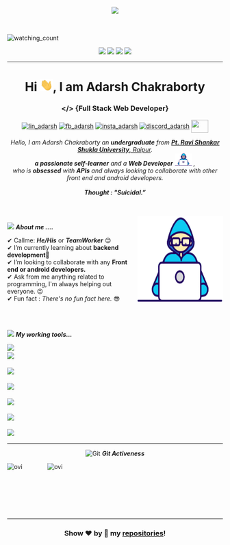 <p align="center">
  <img src="https://i.postimg.cc/fbfT2cDX/20210620-012624-0000.png"/>
</p>
<br>

<p align="left"> 
<img src="https://komarev.com/ghpvc/?username=adarsh-chakraborty&color=brightgreen" alt="watching_count" />
 </p>
 <p align="center">
<img src="https://img.shields.io/badge/Age-22-blue" />
  <img src="https://img.shields.io/badge/Focus-Web%20Development-brightgreen" />
  <img src="https://img.shields.io/badge/Lives-Bilaspur,Chhattisgarh-success" />
  <img src="https://img.shields.io/badge/Languages-English%20%26%20Hindi-brightgreen" />
</p>
<hr>
<h1 align="center">Hi <img src="https://raw.githubusercontent.com/adarsh-chakraborty/adarsh-chakraborty/main/assets/Hi.gif" width="30px">, I am Adarsh Chakraborty </h1>
<h3 align="center"> &#x0003C;&#x0002F;&#x0003E; {Full Stack Web Developer} </h3>
<p align="center">
<a href="https://www.linkedin.com/in/adarsh-chakraborty-a9b712206" target="blank"><img align="center" src="https://image.flaticon.com/icons/png/128/174/174857.png" alt="lin_adarsh" height="30" width="40" /></a>
<a href="https://www.facebook.com/me.excelsior" target="blank"><img align="center" src="https://www.svgrepo.com/show/299425/facebook.svg" alt="fb_adarsh" height="30" width="40" /></a>
  <a href="https://www.instagram.com/adarshchakraborty/" target="blank"><img align="center" src="https://image.flaticon.com/icons/png/128/174/174855.png" alt="insta_adarsh" height="30" width="40" /></a>
    <a href="https://discord.gg/TG7uxNf" target="blank"><img align="center" src="https://cdn.logojoy.com/wp-content/uploads/20210422104926/Discord-Logo-White.png" alt="discord_adarsh" height="45" width="55" /></a>
 <a href = "mailto: adarshchak108@gmail.com"><img align="center" src="https://seeklogo.com/images/G/gmail-new-2020-logo-32DBE11BB4-seeklogo.com.png" height="30" width="40" /></a>
</p>
</p>



<p align="center">
  <em>
    Hello, I am Adarsh Chakraborty an <b>undergraduate</b> from <a href="https://www.prsu.ac.in/"> <b>Pt. Ravi Shankar Shukla University</b>, Raipur</a>. <br>
    <b>a passionate self-learner</b> and a <b>Web Developer</b>&nbsp;<img src="https://raw.githubusercontent.com/adarsh-chakraborty/adarsh-chakraborty/main/assets/Developer.gif" width="40px">&nbsp,<br>who is <b>obsessed</b>
    with <b>APIs</b> and always looking to collaborate with other front end and android developers. 
  </em> 
  <br>
  <br>
 <b><i align="center">Thought : "Suicidal.”</i></b> 
</p>
<br><br>
<img align="right" width=200px height=200px alt="side_sticker" src="https://raw.githubusercontent.com/adarsh-chakraborty/adarsh-chakraborty/main/assets/Developer.gif" />

<img src="https://media.giphy.com/media/iY8CRBdQXODJSCERIr/giphy.gif" width="30px">&nbsp;***About me ....***

✔ Callme: ***He/His*** or ***TeamWorker*** 😊 <br>
✔ I’m currently learning about **backend development**🥰<br>
✔ I’m looking to collaborate with any **Front end or android developers.**<br>
✔ Ask from me anything related to programming, I'm always helping out everyone.  😉<br>
✔ Fun fact : *There's no fun fact here.* 😎<br><br><br><br>
 

<img src="https://media.giphy.com/media/iY8CRBdQXODJSCERIr/giphy.gif" width="30px">&nbsp;***My working tools...***
<p align="left">
  
  <code><img height="35" src="https://git-scm.com/images/logos/downloads/Git-Logo-White.png"></code>
  <code> <img height="50" src="https://www.vectorlogo.zone/logos/java/java-ar21.svg"> </code>
  <code> <img height="50" src="https://www.vectorlogo.zone/logos/w3_html5/w3_html5-ar21.svg"> </code>
  <code> <img height="50" src="https://www.vectorlogo.zone/logos/mysql/mysql-ar21.svg"> </code>
  <code> <img height="50" src="https://www.vectorlogo.zone/logos/sqlite/sqlite-ar21.svg"> </code>
    <code> <img height="50" src="https://www.vectorlogo.zone/logos/heroku/heroku-ar21.svg"> </code>
  <code> <img height="50" src="https://www.vectorlogo.zone/logos/javascript/javascript-ar21.svg"> </code>
  <hr>
  <p align="center">
 <img src="https://media.giphy.com/media/W5eoZHPpUx9sapR0eu/giphy.gif" width="30px" alt="Git"/>&nbsp;<i><b>Git Activeness</b></i></p>
 
<p><img align="left" src="https://github-readme-stats.vercel.app/api/top-langs?username=adarsh-chakraborty&show_icons=true&locale=en&layout=compact&theme=chartreuse-dark" alt="ovi" /></p>
<p>&nbsp;<img align="right" src="https://github-readme-stats.vercel.app/api?username=adarsh-chakraborty&show_icons=true&locale=en&theme=chartreuse-dark" alt="ovi" width="410" /></p>
<br><br><br><br><br>

<hr>


<div align="center">
  

### Show ❤️ by 🌟 my [repositories](https://github.com/adarsh-chakraborty?tab=repositories)!

</div>






